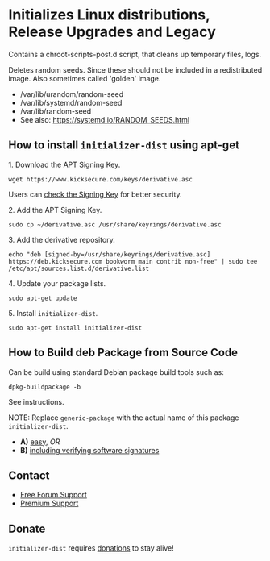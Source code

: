 # Initializes Linux distributions, Release Upgrades and Legacy #

Contains a chroot-scripts-post.d script, that cleans up temporary files, logs.

Deletes random seeds. Since these should not be included in a redistributed
image. Also sometimes called 'golden' image.

- /var/lib/urandom/random-seed
- /var/lib/systemd/random-seed
- /var/lib/random-seed
- See also: https://systemd.io/RANDOM_SEEDS.html

## How to install `initializer-dist` using apt-get ##

1\. Download the APT Signing Key.

```
wget https://www.kicksecure.com/keys/derivative.asc
```

Users can [check the Signing Key](https://www.kicksecure.com/wiki/Signing_Key) for better security.

2\. Add the APT Signing Key.

```
sudo cp ~/derivative.asc /usr/share/keyrings/derivative.asc
```

3\. Add the derivative repository.

```
echo "deb [signed-by=/usr/share/keyrings/derivative.asc] https://deb.kicksecure.com bookworm main contrib non-free" | sudo tee /etc/apt/sources.list.d/derivative.list
```

4\. Update your package lists.

```
sudo apt-get update
```

5\. Install `initializer-dist`.

```
sudo apt-get install initializer-dist
```

## How to Build deb Package from Source Code ##

Can be build using standard Debian package build tools such as:

```
dpkg-buildpackage -b
```

See instructions.

NOTE: Replace `generic-package` with the actual name of this package `initializer-dist`.

* **A)** [easy](https://www.kicksecure.com/wiki/Dev/Build_Documentation/generic-package/easy), _OR_
* **B)** [including verifying software signatures](https://www.kicksecure.com/wiki/Dev/Build_Documentation/generic-package)

## Contact ##

* [Free Forum Support](https://forums.kicksecure.com)
* [Premium Support](https://www.kicksecure.com/wiki/Premium_Support)

## Donate ##

`initializer-dist` requires [donations](https://www.kicksecure.com/wiki/Donate) to stay alive!
